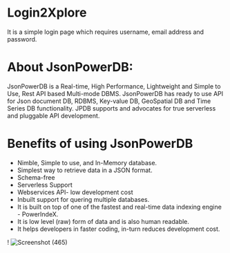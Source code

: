 # Login2Xplore
It is a simple login page which requires username, email address and password.
# About JsonPowerDB:
JsonPowerDB is a Real-time, High Performance, Lightweight and Simple to Use, Rest API based Multi-mode DBMS. JsonPowerDB has ready to use API for Json document DB, RDBMS, Key-value DB, GeoSpatial DB and Time Series DB functionality. JPDB supports and advocates for true serverless and pluggable API development.

# Benefits of using JsonPowerDB
- Nimble, Simple to use, and In-Memory database.
- Simplest way to retrieve data in a JSON format.
- Schema-free
- Serverless Support
- Webservices API- low development cost
- Inbuilt support for quering multiple databases.
- It is built on top of one of the fastest and real-time data indexing engine - PowerIndeX.
- It is low level (raw) form of data and is also human readable.
- It helps developers in faster coding, in-turn reduces development cost.

! ![Screenshot (465)](https://user-images.githubusercontent.com/60977629/156820856-464eb098-5bea-467e-ad05-b74304f5afb6.png)

